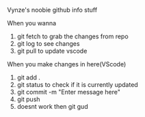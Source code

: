Vynze's noobie github info stuff

When you wanna  

1. git fetch to grab the changes from repo
2. git log to see changes
3. git pull to update vscode




When you make changes in here(VScode)
1. git add .
2. git status
       to check if it is currently updated
3. git commit -m "Enter message here"
4. git push
5. doesnt work then git gud
